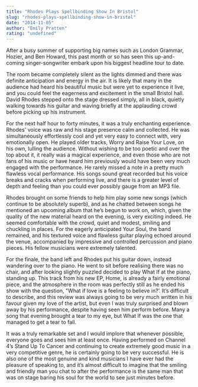 ```yaml
---
title: "Rhodes Plays Spellbinding Show In Bristol"
slug: "rhodes-plays-spellbinding-show-in-bristol"
date: "2014-11-05"
author: "Emily Pratten"
rating: "undefined"
---
```


After a busy summer of supporting big names such as London Grammar, Hozier, and Ben Howard, this past month or so has seen this up-and-coming singer-songwriter embark upon his biggest headline tour to date.

The room became completely silent as the lights dimmed and there was definite anticipation and energy in the air. It is likely that many in the audience had heard his beautiful music but were yet to experience it live, and you could feel the eagerness and excitement in the small Bristol hall. David Rhodes stepped onto the stage dressed simply, all in black, quietly walking towards his guitar and waving briefly at the applauding crowd before picking up his instrument.

For the next half hour to forty minutes, it was a truly enchanting experience. Rhodes' voice was raw and his stage presence calm and collected. He was simultaneously effortlessly cool and yet very easy to connect with, very emotionally open. He played older tracks, Worry and Raise Your Love, on his own, lulling the audience. Without wishing to be too poetic and over the top about it, it really was a magical experience, and even those who are not fans of his music or have heard him previously would have been very much engaged with the performance. He rarely missed a note in a pretty much flawless vocal performance. His songs sound great recorded but his voice breaks and cracks when performing live, and there is a greater level of depth and feeling than you could ever possibly gauge from an MP3 file.

Rhodes brought on some friends to help him play some new songs (which continue to be absolutely superb), and as he chatted between songs he mentioned an upcoming album that he’s begun to work on, which, given the quality of the new material heard on the evening, is very exciting indeed. He seemed comfortable with the crowd, quiet and modest, smiling and chuckling in places. For the eagerly anticipated Your Soul, the band remained, and his textured voice and flawless guitar playing echoed around the venue, accompanied by impressive and controlled percussion and piano pieces. His fellow musicians were extremely talented.

For the finale, the band left and Rhodes put his guitar down, instead wandering over to the piano. He went to sit before realising there was no chair, and after looking slightly puzzled decided to play What If at the piano, standing up. This track from his new EP, Home, is already a fairly emotional piece, and the atmosphere in the room was perfectly still as he ended his show with the question, "What if love is a feeling to believe in?’. It’s difficult to describe, and this review was always going to be very much written in his favour given my love of the artist, but even I was truly surprised and blown away by his performance, despite having seen him perform before. Many a song that evening brought a tear to my eye, but What If was the one that managed to get a tear to fall.

It was a truly remarkable set and I would implore that whenever possible, everyone goes and sees him at least once. Having performed on Channel 4’s Stand Up To Cancer and continuing to create extremely good music in a very competitive genre, he is certainly going to be very successful. He is also one of the most genuine and kind musicians I have ever had the pleasure of speaking to, and it’s almost difficult to imagine that the smiling and friendly man you chat to after the performance is the same man that was on stage baring his soul for the world to see just minutes before.
